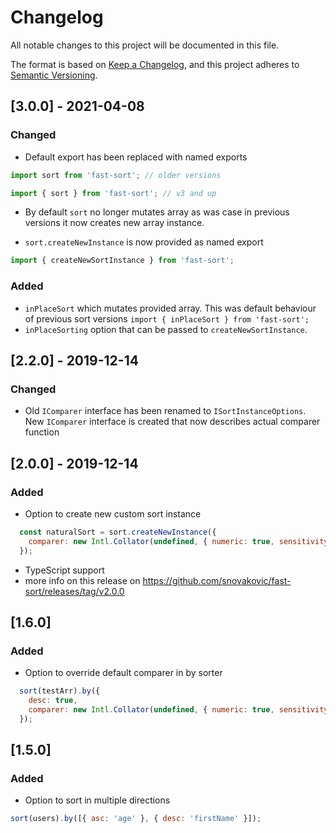 # Changelog
All notable changes to this project will be documented in this file.

The format is based on [Keep a Changelog](https://keepachangelog.com/en/1.0.0/),
and this project adheres to [Semantic Versioning](https://semver.org/spec/v2.0.0.html).

## [3.0.0] - 2021-04-08

### Changed

* Default export has been replaced with named exports

```javascript
import sort from 'fast-sort'; // older versions

import { sort } from 'fast-sort'; // v3 and up
```

* By default `sort` no longer mutates array as was case in previous versions it now creates new array instance.

* `sort.createNewInstance` is now provided as named export

```javascript
import { createNewSortInstance } from 'fast-sort';
```

### Added

 * `inPlaceSort` which mutates provided array. This was default behaviour of previous sort versions `import { inPlaceSort } from 'fast-sort';`
 * `inPlaceSorting` option that can be passed to `createNewSortInstance`.


## [2.2.0] - 2019-12-14

### Changed

* Old `IComparer` interface has been renamed to `ISortInstanceOptions`. New `IComparer` interface is created that now describes actual comparer function

## [2.0.0] - 2019-12-14

### Added

* Option to create new custom sort instance
```javascript
  const naturalSort = sort.createNewInstance({
    comparer: new Intl.Collator(undefined, { numeric: true, sensitivity: 'base' }).compare,
  });
```
* TypeScript support
* more info on this release on https://github.com/snovakovic/fast-sort/releases/tag/v2.0.0


## [1.6.0]

### Added

* Option to override default comparer in by sorter
```javascript
  sort(testArr).by({
    desc: true,
    comparer: new Intl.Collator(undefined, { numeric: true, sensitivity: 'base' }).compare,
  });
```

## [1.5.0]

### Added

* Option to sort in multiple directions
```javascript
sort(users).by([{ asc: 'age' }, { desc: 'firstName' }]);
```
